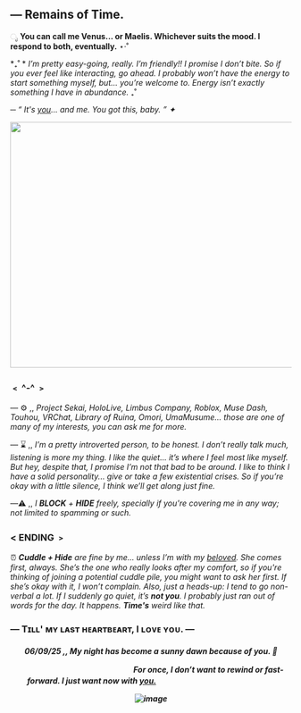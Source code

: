 ## — Remains of Time.

ೃ __You can call me **Venus**... or **Maelis**. Whichever suits the mood. I respond to both, eventually.__ ⋆·˚ 

*₊˚ * _I’m pretty easy-going, really. I’m friendly!! I promise I don’t bite. So if you ever feel like interacting, go ahead. I probably won’t have the energy to start something myself, but… you’re welcome to. Energy isn’t exactly something I have in abundance._ ₊˚

─ _“ It's [you](https://github.com/CiviIizations)... and me. You got this, baby. ” ✦_

<img src="https://github.com/user-attachments/assets/b63e2dfd-bbaa-4c41-86c7-94b7d2fb8da4" width="550" height="440" />



### ﹤ ^-^ ﹥
— ⚙️ ,, *_Project Sekai, HoloLive, Limbus Company, Roblox, Muse Dash, Touhou, VRChat, Library of Ruina, Omori, UmaMusume... those are one of many of my interests, you can ask me for more._*

— ⌛ ,, *_I’m a pretty introverted person, to be honest. I don’t really talk much, listening is more my thing. I like the quiet... it’s where I feel most like myself. But hey, despite that, I promise I’m not that bad to be around. I like to think I have a solid personality... give or take a few existential crises. So if you’re okay with a little silence, I think we’ll get along just fine._*

—⚠️ ,, _I **BLOCK** + **HIDE** freely, specially if you're covering me in any way; not limited to spamming or such._

### < ENDING ﹥

⏰ _**Cuddle + Hide** are fine by me… unless I’m with my [beloved](ttps://github.com/CiviIizations). She comes first, always. She’s the one who really looks after my comfort, so if you're thinking of joining a potential cuddle pile, you might want to ask her first. If she’s okay with it, I won’t complain. Also, just a heads-up: I tend to go non-verbal a lot. If I suddenly go quiet, it’s **not you**. I probably just ran out of words for the day. It happens. **Time's** weird like that._
###  — Tɪʟʟ' ᴍʏ ʟᴀsᴛ ʜᴇᴀʀᴛʙᴇᴀʀᴛ, I ʟᴏᴠᴇ ʏᴏᴜ. — 
<h5 align="center">

  06/09/25 ,, My night has become a sunny dawn because of you. 💙
  
  ㅤㅤㅤㅤㅤㅤㅤㅤㅤㅤㅤㅤㅤㅤㅤㅤFor once, I don’t want to rewind or fast-forward. I just want **now** with [you.](https://github.com/CiviIizations) ㅤㅤㅤㅤㅤㅤㅤㅤ
ㅤㅤㅤㅤㅤㅤㅤㅤ

![image](https://github.com/user-attachments/assets/a76719bc-97f7-4e3c-a528-5c38d080ad3a)

